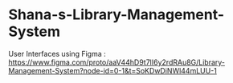 # Shana-s-Library-Management-System

User Interfaces using Figma :  
https://www.figma.com/proto/aaV44hD9t7lI6y2rdRAu8G/Library-Management-System?node-id=0-1&t=SoKDwDiNWl44mLUU-1
